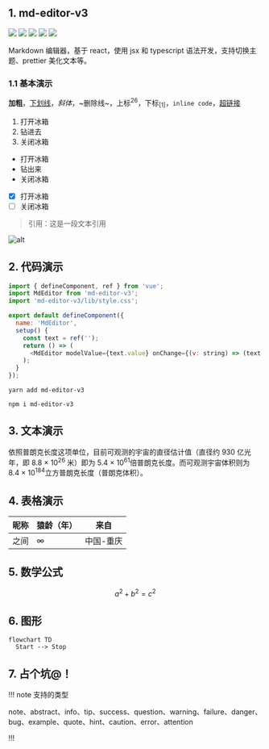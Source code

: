 ## 1. md-editor-v3

![](https://img.shields.io/github/package-json/v/imzbf/md-editor-v3) ![](https://img.shields.io/npm/dm/md-editor-v3) ![](https://img.shields.io/bundlephobia/min/md-editor-v3) ![](https://img.shields.io/github/license/imzbf/md-editor-v3) ![](https://img.shields.io/badge/ssr-%3E1.6.0-brightgreen)

Markdown 编辑器，基于 react，使用 jsx 和 typescript 语法开发，支持切换主题、prettier 美化文本等。

### 1.1 基本演示

**加粗**，<u>下划线</u>，_斜体_，~删除线~，上标<sup>26</sup>，下标<sub>[1]</sub>，`inline code`，[超链接](https://imzbf.top)

1. 打开冰箱
2. 钻进去
3. 关闭冰箱

- 打开冰箱
- 钻出来
- 关闭冰箱

- [x] 打开冰箱
- [ ] 关闭冰箱

> 引用：这是一段文本引用

![alt](https://imzbf.github.io/md-editor-v3/imgs/preview-light.png 'title')

## 2. 代码演示

```js
import { defineComponent, ref } from 'vue';
import MdEditor from 'md-editor-v3';
import 'md-editor-v3/lib/style.css';

export default defineComponent({
  name: 'MdEditor',
  setup() {
    const text = ref('');
    return () => (
      <MdEditor modelValue={text.value} onChange={(v: string) => (text.value = v)} />
    );
  }
});
```

```shell [install:yarn]
yarn add md-editor-v3
```

```shell [install:npm]
npm i md-editor-v3
```

## 3. 文本演示

依照普朗克长度这项单位，目前可观测的宇宙的直径估计值（直径约 930 亿光年，即 8.8 × 10<sup>26</sup> 米）即为 5.4 × 10<sup>61</sup>倍普朗克长度。而可观测宇宙体积则为 8.4 × 10<sup>184</sup>立方普朗克长度（普朗克体积）。

## 4. 表格演示

| 昵称 | 猿龄（年） | 来自      |
| ---- | ---------- | --------- |
| 之间 | ∞          | 中国-重庆 |

## 5. 数学公式

$$
\begin{equation}
a^2+b^2=c^2
\end{equation}
$$

## 6. 图形

```mermaid
flowchart TD
  Start --> Stop
```

## 7. 占个坑@！

!!! note 支持的类型

note、abstract、info、tip、success、question、warning、failure、danger、bug、example、quote、hint、caution、error、attention

!!!
